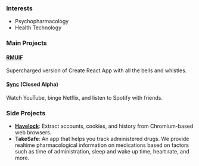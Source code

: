 ### Interests

- Psychopharmacology
- Health Technology

### Main Projects

#### [RMUIF](https://github.com/rmuif)

Supercharged version of Create React App with all the bells and whistles.

#### [Sync](https://sync.phoqe.com) (Closed Alpha)

Watch YouTube, binge Netflix, and listen to Spotify with friends.

### Side Projects

- **[Havelock](https://github.com/phoqe/havelock)**: Extract accounts, cookies, and history from Chromium-based web browsers.
- **TakeSafe**: An app that helps you track administered drugs. We provide realtime pharmacological information on medications based on factors such as time of administration, sleep and wake up time, heart rate, and more.
